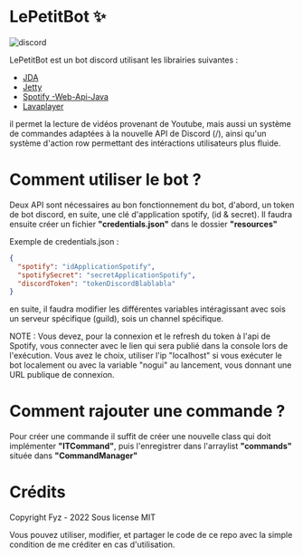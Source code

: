 # LePetitBot ✨
![[discord](https://discord.gg/invite/FXS9zMm)](https://badgen.net/badge/discord/invite/yellow?icon=discord)

LePetitBot est un bot discord utilisant les librairies suivantes :
- [JDA][jda]
- [Jetty][jetty]
- [Spotify -Web-Api-Java][spotify-api]
- [Lavaplayer][lavaplayer]

il permet la lecture de vidéos provenant de Youtube, mais aussi un système de commandes adaptées à la nouvelle API de Discord (/), ainsi qu'un système d'action row
permettant des intéractions utilisateurs plus fluide.

# Comment utiliser le bot ?

Deux API sont nécessaires au bon fonctionnement du bot, d'abord, un token de bot discord, en suite, une clé d'application spotify, (id & secret).
Il faudra ensuite créer un fichier **"credentials.json"** dans le dossier **"resources"**

Exemple de credentials.json :
```json
{
  "spotify": "idApplicationSpotify",
  "spotifySecret": "secretApplicationSpotify",
  "discordToken": "tokenDiscordBlablabla"
}
```
en suite, il faudra modifier les différentes variables intéragissant avec sois un serveur spécifique (guild), sois un channel spécifique.

NOTE : Vous devez, pour la connexion et le refresh du token à l'api de Spotify, vous connecter avec le lien qui sera publié dans la console lors de l'exécution.
Vous avez le choix, utiliser l'ip "localhost" si vous exécuter le bot localement ou avec la variable "nogui" au lancement, vous donnant une URL publique de connexion.

# Comment rajouter une commande ?

Pour créer une commande il suffit de créer une nouvelle class qui doit implémenter **"ITCommand"**, puis l'enregistrer dans l'arraylist **"commands"**
située dans **"CommandManager"**


[jda]: https://github.com/DV8FromTheWorld/JDA/
[jetty]: https://github.com/eclipse/jetty.project
[spotify-api]: https://github.com/spotify-web-api-java/spotify-web-api-java
[lavaplayer]: https://github.com/sedmelluq/lavaplayer

# Crédits

Copyright Fyz - 2022
Sous license MIT

Vous pouvez utiliser, modifier, et partager le code de ce repo avec la simple condition de me créditer en cas d'utilisation.
